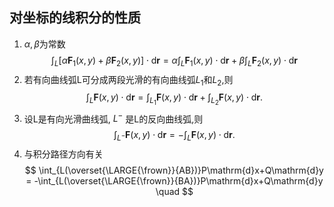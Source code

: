 ## 对坐标的线积分的性质

1. $\alpha, \beta$为常数
   $$
   \int_{L}[\alpha \textbf{F}_{1}(x,y)+\beta \textbf{F}_{2}(x,y)]\cdot \mathrm{d}\textbf{r}
   =\alpha\int_{L}\textbf{F}_{1}(x,y)\cdot \mathrm{d}\textbf{r}+\beta\int_{L}\textbf{F}_{2}(x,y)\cdot \mathrm{d}\textbf{r}
   $$
2. 若有向曲线弧L可分成两段光滑的有向曲线弧$L_{1}$和$L_{2}$,则
   $$
   \int_{L}\textbf{F}(x,y)\cdot \mathrm{d}\textbf{r}
   =\int_{L_{1}}\textbf{F}(x,y)\cdot \mathrm{d}\textbf{r}+\int_{L_{2}}\textbf{F}(x,y)\cdot \mathrm{d}\textbf{r}.
   $$
3. 设L是有向光滑曲线弧, $L^{-}$ 是L的反向曲线弧,则
   $$
   \int_{L^{-}}\textbf{F}(x,y)\cdot \mathrm{d}\textbf{r}
   =-\int_{L}\textbf{F}(x,y)\cdot \mathrm{d}\textbf{r}.
   $$
4. 与积分路径方向有关
   $$
   \int_{L(\overset{\LARGE{\frown}}{AB})}P\mathrm{d}x+Q\mathrm{d}y
   = -\int_{L(\overset{\LARGE{\frown}}{BA})}P\mathrm{d}x+Q\mathrm{d}y \quad
   $$
